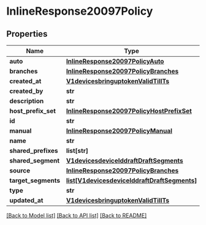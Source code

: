 # InlineResponse20097Policy

## Properties
Name | Type | Description | Notes
------------ | ------------- | ------------- | -------------
**auto** | [**InlineResponse20097PolicyAuto**](InlineResponse20097PolicyAuto.md) |  | [optional] 
**branches** | [**InlineResponse20097PolicyBranches**](InlineResponse20097PolicyBranches.md) |  | [optional] 
**created_at** | [**V1devicesbringuptokenValidTillTs**](V1devicesbringuptokenValidTillTs.md) |  | [optional] 
**created_by** | **str** |  | [optional] 
**description** | **str** |  | [optional] 
**host_prefix_set** | [**InlineResponse20097PolicyHostPrefixSet**](InlineResponse20097PolicyHostPrefixSet.md) |  | [optional] 
**id** | **str** |  | [optional] 
**manual** | [**InlineResponse20097PolicyManual**](InlineResponse20097PolicyManual.md) |  | [optional] 
**name** | **str** |  | [optional] 
**shared_prefixes** | **list[str]** |  | [optional] 
**shared_segment** | [**V1devicesdeviceIddraftDraftSegments**](V1devicesdeviceIddraftDraftSegments.md) |  | [optional] 
**source** | [**InlineResponse20097PolicyBranches**](InlineResponse20097PolicyBranches.md) |  | [optional] 
**target_segments** | [**list[V1devicesdeviceIddraftDraftSegments]**](V1devicesdeviceIddraftDraftSegments.md) |  | [optional] 
**type** | **str** |  | [optional] 
**updated_at** | [**V1devicesbringuptokenValidTillTs**](V1devicesbringuptokenValidTillTs.md) |  | [optional] 

[[Back to Model list]](../README.md#documentation-for-models) [[Back to API list]](../README.md#documentation-for-api-endpoints) [[Back to README]](../README.md)

